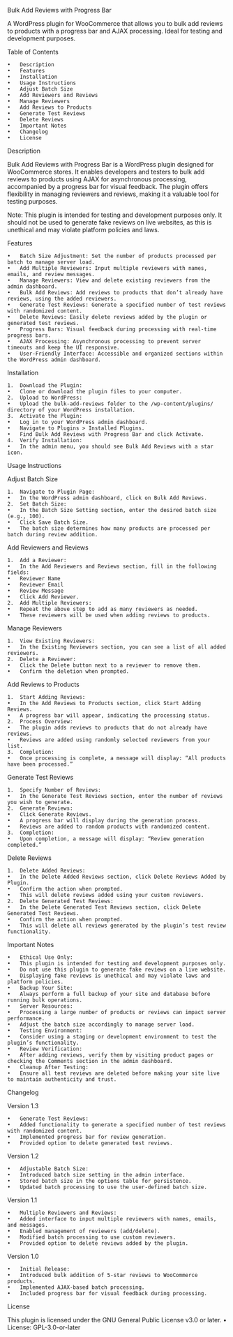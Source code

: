 Bulk Add Reviews with Progress Bar

A WordPress plugin for WooCommerce that allows you to bulk add reviews to products with a progress bar and AJAX processing. Ideal for testing and development purposes.

Table of Contents

	•	Description
	•	Features
	•	Installation
	•	Usage Instructions
	•	Adjust Batch Size
	•	Add Reviewers and Reviews
	•	Manage Reviewers
	•	Add Reviews to Products
	•	Generate Test Reviews
	•	Delete Reviews
	•	Important Notes
	•	Changelog
	•	License

Description

Bulk Add Reviews with Progress Bar is a WordPress plugin designed for WooCommerce stores. It enables developers and testers to bulk add reviews to products using AJAX for asynchronous processing, accompanied by a progress bar for visual feedback. The plugin offers flexibility in managing reviewers and reviews, making it a valuable tool for testing purposes.

Note: This plugin is intended for testing and development purposes only. It should not be used to generate fake reviews on live websites, as this is unethical and may violate platform policies and laws.

Features

	•	Batch Size Adjustment: Set the number of products processed per batch to manage server load.
	•	Add Multiple Reviewers: Input multiple reviewers with names, emails, and review messages.
	•	Manage Reviewers: View and delete existing reviewers from the admin dashboard.
	•	Bulk Add Reviews: Add reviews to products that don’t already have reviews, using the added reviewers.
	•	Generate Test Reviews: Generate a specified number of test reviews with randomized content.
	•	Delete Reviews: Easily delete reviews added by the plugin or generated test reviews.
	•	Progress Bars: Visual feedback during processing with real-time progress bars.
	•	AJAX Processing: Asynchronous processing to prevent server timeouts and keep the UI responsive.
	•	User-Friendly Interface: Accessible and organized sections within the WordPress admin dashboard.

Installation

	1.	Download the Plugin:
	•	Clone or download the plugin files to your computer.
	2.	Upload to WordPress:
	•	Upload the bulk-add-reviews folder to the /wp-content/plugins/ directory of your WordPress installation.
	3.	Activate the Plugin:
	•	Log in to your WordPress admin dashboard.
	•	Navigate to Plugins > Installed Plugins.
	•	Find Bulk Add Reviews with Progress Bar and click Activate.
	4.	Verify Installation:
	•	In the admin menu, you should see Bulk Add Reviews with a star icon.

Usage Instructions

Adjust Batch Size

	1.	Navigate to Plugin Page:
	•	In the WordPress admin dashboard, click on Bulk Add Reviews.
	2.	Set Batch Size:
	•	In the Batch Size Setting section, enter the desired batch size (e.g., 100).
	•	Click Save Batch Size.
	•	The batch size determines how many products are processed per batch during review addition.

Add Reviewers and Reviews

	1.	Add a Reviewer:
	•	In the Add Reviewers and Reviews section, fill in the following fields:
	•	Reviewer Name
	•	Reviewer Email
	•	Review Message
	•	Click Add Reviewer.
	2.	Add Multiple Reviewers:
	•	Repeat the above step to add as many reviewers as needed.
	•	These reviewers will be used when adding reviews to products.

Manage Reviewers

	1.	View Existing Reviewers:
	•	In the Existing Reviewers section, you can see a list of all added reviewers.
	2.	Delete a Reviewer:
	•	Click the Delete button next to a reviewer to remove them.
	•	Confirm the deletion when prompted.

Add Reviews to Products

	1.	Start Adding Reviews:
	•	In the Add Reviews to Products section, click Start Adding Reviews.
	•	A progress bar will appear, indicating the processing status.
	2.	Process Overview:
	•	The plugin adds reviews to products that do not already have reviews.
	•	Reviews are added using randomly selected reviewers from your list.
	3.	Completion:
	•	Once processing is complete, a message will display: “All products have been processed.”

Generate Test Reviews

	1.	Specify Number of Reviews:
	•	In the Generate Test Reviews section, enter the number of reviews you wish to generate.
	2.	Generate Reviews:
	•	Click Generate Reviews.
	•	A progress bar will display during the generation process.
	•	Reviews are added to random products with randomized content.
	3.	Completion:
	•	Upon completion, a message will display: “Review generation completed.”

Delete Reviews

	1.	Delete Added Reviews:
	•	In the Delete Added Reviews section, click Delete Reviews Added by Plugin.
	•	Confirm the action when prompted.
	•	This will delete reviews added using your custom reviewers.
	2.	Delete Generated Test Reviews:
	•	In the Delete Generated Test Reviews section, click Delete Generated Test Reviews.
	•	Confirm the action when prompted.
	•	This will delete all reviews generated by the plugin’s test review functionality.

Important Notes

	•	Ethical Use Only:
	•	This plugin is intended for testing and development purposes only.
	•	Do not use this plugin to generate fake reviews on a live website.
	•	Displaying fake reviews is unethical and may violate laws and platform policies.
	•	Backup Your Site:
	•	Always perform a full backup of your site and database before running bulk operations.
	•	Server Resources:
	•	Processing a large number of products or reviews can impact server performance.
	•	Adjust the batch size accordingly to manage server load.
	•	Testing Environment:
	•	Consider using a staging or development environment to test the plugin’s functionality.
	•	Review Verification:
	•	After adding reviews, verify them by visiting product pages or checking the Comments section in the admin dashboard.
	•	Cleanup After Testing:
	•	Ensure all test reviews are deleted before making your site live to maintain authenticity and trust.

Changelog

Version 1.3

	•	Generate Test Reviews:
	•	Added functionality to generate a specified number of test reviews with randomized content.
	•	Implemented progress bar for review generation.
	•	Provided option to delete generated test reviews.

Version 1.2

	•	Adjustable Batch Size:
	•	Introduced batch size setting in the admin interface.
	•	Stored batch size in the options table for persistence.
	•	Updated batch processing to use the user-defined batch size.

Version 1.1

	•	Multiple Reviewers and Reviews:
	•	Added interface to input multiple reviewers with names, emails, and messages.
	•	Enabled management of reviewers (add/delete).
	•	Modified batch processing to use custom reviewers.
	•	Provided option to delete reviews added by the plugin.

Version 1.0

	•	Initial Release:
	•	Introduced bulk addition of 5-star reviews to WooCommerce products.
	•	Implemented AJAX-based batch processing.
	•	Included progress bar for visual feedback during processing.

License

This plugin is licensed under the GNU General Public License v3.0 or later.
	•	License: GPL-3.0-or-later
